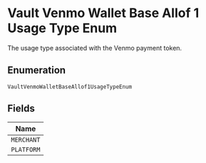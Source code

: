 
# Vault Venmo Wallet Base Allof 1 Usage Type Enum

The usage type associated with the Venmo payment token.

## Enumeration

`VaultVenmoWalletBaseAllof1UsageTypeEnum`

## Fields

| Name |
|  --- |
| `MERCHANT` |
| `PLATFORM` |

